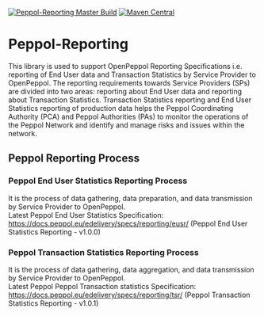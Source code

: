 [![Peppol-Reporting Master Build](https://github.com/OxalisCommunity/peppol-reporting/workflows/peppol-reporting%20Master%20Build/badge.svg?branch=master)](https://github.com/OxalisCommunity/peppol-reporting/actions?query=workflow%3A%22peppol-reporting%20Master%20Build%22)
[![Maven Central](https://img.shields.io/maven-central/v/network.oxalis/peppol-reporting.svg)](http://search.maven.org/#search%7Cgav%7C1%7Cg%3A%22network.oxalis%22%20AND%20a%3A%22peppol-reporting%22)

# Peppol-Reporting
This library is used to support OpenPeppol Reporting Specifications i.e. reporting of End User data and Transaction Statistics by Service Provider to OpenPeppol.
The reporting requirements towards Service Providers (SPs) are divided into two areas: reporting about End User data and reporting about Transaction Statistics.
Transaction Statistics reporting and End User Statistics reporting of production data helps the Peppol Coordinating Authority (PCA) and Peppol Authorities (PAs) to monitor the operations of the Peppol Network and identify and manage risks and issues within the network.

## Peppol Reporting Process
### Peppol End User Statistics Reporting Process
It is the process of data gathering, data preparation, and data transmission by Service Provider to OpenPeppol.  
Latest Peppol End User Statistics Specification: https://docs.peppol.eu/edelivery/specs/reporting/eusr/  (Peppol End User Statistics Reporting - v1.0.0)

### Peppol Transaction Statistics Reporting Process
It is the process of data gathering, data aggregation, and data transmission by Service Provider to OpenPeppol.  
Latest Peppol Peppol Transaction statistics Specification: https://docs.peppol.eu/edelivery/specs/reporting/tsr/ (Peppol Transaction Statistics Reporting - v1.0.1)

